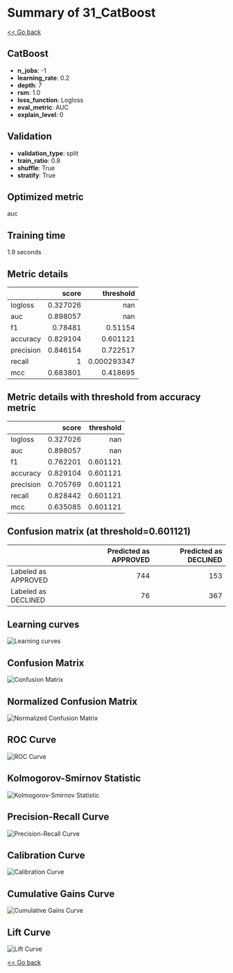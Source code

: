 # Summary of 31_CatBoost

[<< Go back](../README.md)


## CatBoost
- **n_jobs**: -1
- **learning_rate**: 0.2
- **depth**: 7
- **rsm**: 1.0
- **loss_function**: Logloss
- **eval_metric**: AUC
- **explain_level**: 0

## Validation
 - **validation_type**: split
 - **train_ratio**: 0.8
 - **shuffle**: True
 - **stratify**: True

## Optimized metric
auc

## Training time

1.9 seconds

## Metric details
|           |    score |     threshold |
|:----------|---------:|--------------:|
| logloss   | 0.327026 | nan           |
| auc       | 0.898057 | nan           |
| f1        | 0.78481  |   0.51154     |
| accuracy  | 0.829104 |   0.601121    |
| precision | 0.846154 |   0.722517    |
| recall    | 1        |   0.000293347 |
| mcc       | 0.683801 |   0.418695    |


## Metric details with threshold from accuracy metric
|           |    score |   threshold |
|:----------|---------:|------------:|
| logloss   | 0.327026 |  nan        |
| auc       | 0.898057 |  nan        |
| f1        | 0.762201 |    0.601121 |
| accuracy  | 0.829104 |    0.601121 |
| precision | 0.705769 |    0.601121 |
| recall    | 0.828442 |    0.601121 |
| mcc       | 0.635085 |    0.601121 |


## Confusion matrix (at threshold=0.601121)
|                     |   Predicted as APPROVED |   Predicted as DECLINED |
|:--------------------|------------------------:|------------------------:|
| Labeled as APPROVED |                     744 |                     153 |
| Labeled as DECLINED |                      76 |                     367 |

## Learning curves
![Learning curves](learning_curves.png)
## Confusion Matrix

![Confusion Matrix](confusion_matrix.png)


## Normalized Confusion Matrix

![Normalized Confusion Matrix](confusion_matrix_normalized.png)


## ROC Curve

![ROC Curve](roc_curve.png)


## Kolmogorov-Smirnov Statistic

![Kolmogorov-Smirnov Statistic](ks_statistic.png)


## Precision-Recall Curve

![Precision-Recall Curve](precision_recall_curve.png)


## Calibration Curve

![Calibration Curve](calibration_curve_curve.png)


## Cumulative Gains Curve

![Cumulative Gains Curve](cumulative_gains_curve.png)


## Lift Curve

![Lift Curve](lift_curve.png)



[<< Go back](../README.md)
